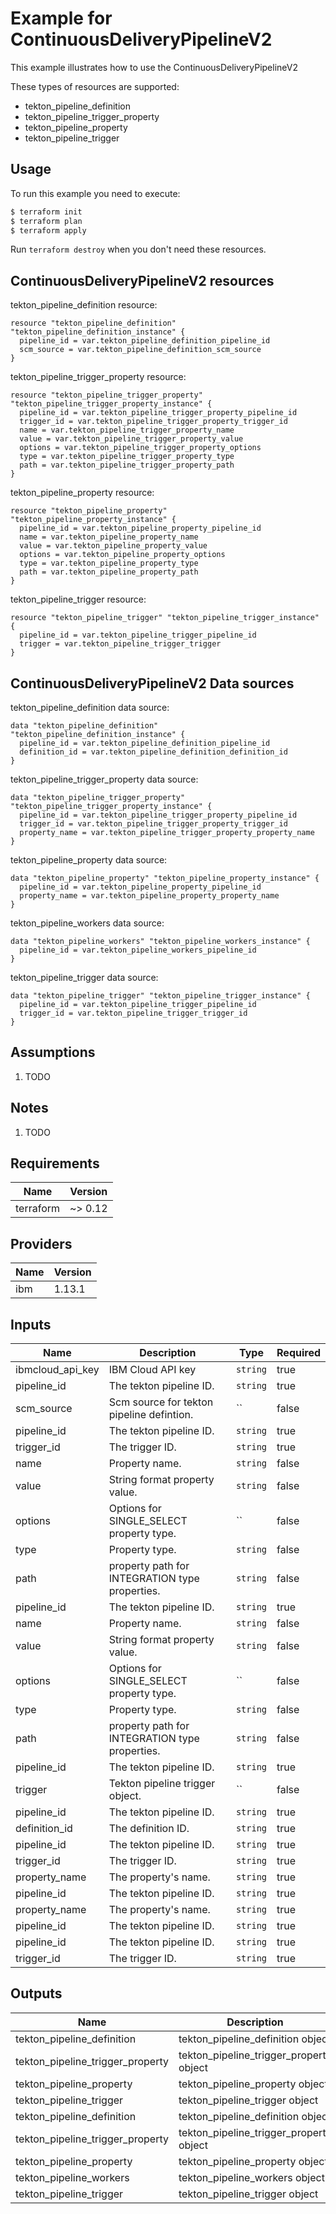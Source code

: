 # Example for ContinuousDeliveryPipelineV2

This example illustrates how to use the ContinuousDeliveryPipelineV2

These types of resources are supported:

* tekton_pipeline_definition
* tekton_pipeline_trigger_property
* tekton_pipeline_property
* tekton_pipeline_trigger

## Usage

To run this example you need to execute:

```bash
$ terraform init
$ terraform plan
$ terraform apply
```

Run `terraform destroy` when you don't need these resources.


## ContinuousDeliveryPipelineV2 resources

tekton_pipeline_definition resource:

```hcl
resource "tekton_pipeline_definition" "tekton_pipeline_definition_instance" {
  pipeline_id = var.tekton_pipeline_definition_pipeline_id
  scm_source = var.tekton_pipeline_definition_scm_source
}
```
tekton_pipeline_trigger_property resource:

```hcl
resource "tekton_pipeline_trigger_property" "tekton_pipeline_trigger_property_instance" {
  pipeline_id = var.tekton_pipeline_trigger_property_pipeline_id
  trigger_id = var.tekton_pipeline_trigger_property_trigger_id
  name = var.tekton_pipeline_trigger_property_name
  value = var.tekton_pipeline_trigger_property_value
  options = var.tekton_pipeline_trigger_property_options
  type = var.tekton_pipeline_trigger_property_type
  path = var.tekton_pipeline_trigger_property_path
}
```
tekton_pipeline_property resource:

```hcl
resource "tekton_pipeline_property" "tekton_pipeline_property_instance" {
  pipeline_id = var.tekton_pipeline_property_pipeline_id
  name = var.tekton_pipeline_property_name
  value = var.tekton_pipeline_property_value
  options = var.tekton_pipeline_property_options
  type = var.tekton_pipeline_property_type
  path = var.tekton_pipeline_property_path
}
```
tekton_pipeline_trigger resource:

```hcl
resource "tekton_pipeline_trigger" "tekton_pipeline_trigger_instance" {
  pipeline_id = var.tekton_pipeline_trigger_pipeline_id
  trigger = var.tekton_pipeline_trigger_trigger
}
```

## ContinuousDeliveryPipelineV2 Data sources

tekton_pipeline_definition data source:

```hcl
data "tekton_pipeline_definition" "tekton_pipeline_definition_instance" {
  pipeline_id = var.tekton_pipeline_definition_pipeline_id
  definition_id = var.tekton_pipeline_definition_definition_id
}
```
tekton_pipeline_trigger_property data source:

```hcl
data "tekton_pipeline_trigger_property" "tekton_pipeline_trigger_property_instance" {
  pipeline_id = var.tekton_pipeline_trigger_property_pipeline_id
  trigger_id = var.tekton_pipeline_trigger_property_trigger_id
  property_name = var.tekton_pipeline_trigger_property_property_name
}
```
tekton_pipeline_property data source:

```hcl
data "tekton_pipeline_property" "tekton_pipeline_property_instance" {
  pipeline_id = var.tekton_pipeline_property_pipeline_id
  property_name = var.tekton_pipeline_property_property_name
}
```
tekton_pipeline_workers data source:

```hcl
data "tekton_pipeline_workers" "tekton_pipeline_workers_instance" {
  pipeline_id = var.tekton_pipeline_workers_pipeline_id
}
```
tekton_pipeline_trigger data source:

```hcl
data "tekton_pipeline_trigger" "tekton_pipeline_trigger_instance" {
  pipeline_id = var.tekton_pipeline_trigger_pipeline_id
  trigger_id = var.tekton_pipeline_trigger_trigger_id
}
```

## Assumptions

1. TODO

## Notes

1. TODO

## Requirements

| Name | Version |
|------|---------|
| terraform | ~> 0.12 |

## Providers

| Name | Version |
|------|---------|
| ibm | 1.13.1 |

## Inputs

| Name | Description | Type | Required |
|------|-------------|------|---------|
| ibmcloud\_api\_key | IBM Cloud API key | `string` | true |
| pipeline_id | The tekton pipeline ID. | `string` | true |
| scm_source | Scm source for tekton pipeline defintion. | `` | false |
| pipeline_id | The tekton pipeline ID. | `string` | true |
| trigger_id | The trigger ID. | `string` | true |
| name | Property name. | `string` | false |
| value | String format property value. | `string` | false |
| options | Options for SINGLE_SELECT property type. | `` | false |
| type | Property type. | `string` | false |
| path | property path for INTEGRATION type properties. | `string` | false |
| pipeline_id | The tekton pipeline ID. | `string` | true |
| name | Property name. | `string` | false |
| value | String format property value. | `string` | false |
| options | Options for SINGLE_SELECT property type. | `` | false |
| type | Property type. | `string` | false |
| path | property path for INTEGRATION type properties. | `string` | false |
| pipeline_id | The tekton pipeline ID. | `string` | true |
| trigger | Tekton pipeline trigger object. | `` | false |
| pipeline_id | The tekton pipeline ID. | `string` | true |
| definition_id | The definition ID. | `string` | true |
| pipeline_id | The tekton pipeline ID. | `string` | true |
| trigger_id | The trigger ID. | `string` | true |
| property_name | The property's name. | `string` | true |
| pipeline_id | The tekton pipeline ID. | `string` | true |
| property_name | The property's name. | `string` | true |
| pipeline_id | The tekton pipeline ID. | `string` | true |
| pipeline_id | The tekton pipeline ID. | `string` | true |
| trigger_id | The trigger ID. | `string` | true |

## Outputs

| Name | Description |
|------|-------------|
| tekton_pipeline_definition | tekton_pipeline_definition object |
| tekton_pipeline_trigger_property | tekton_pipeline_trigger_property object |
| tekton_pipeline_property | tekton_pipeline_property object |
| tekton_pipeline_trigger | tekton_pipeline_trigger object |
| tekton_pipeline_definition | tekton_pipeline_definition object |
| tekton_pipeline_trigger_property | tekton_pipeline_trigger_property object |
| tekton_pipeline_property | tekton_pipeline_property object |
| tekton_pipeline_workers | tekton_pipeline_workers object |
| tekton_pipeline_trigger | tekton_pipeline_trigger object |
